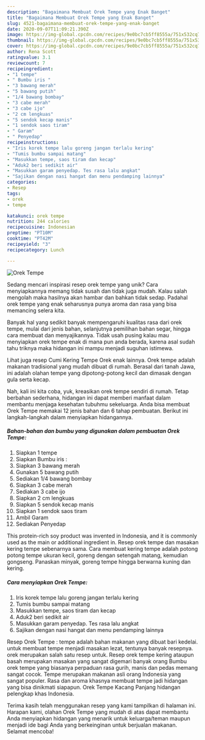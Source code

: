```yaml
---
description: "Bagaimana Membuat Orek Tempe yang Enak Banget"
title: "Bagaimana Membuat Orek Tempe yang Enak Banget"
slug: 4521-bagaimana-membuat-orek-tempe-yang-enak-banget
date: 2020-09-07T11:09:21.390Z
image: https://img-global.cpcdn.com/recipes/9e0bc7cb5ff8555a/751x532cq70/orek-tempe-foto-resep-utama.jpg
thumbnail: https://img-global.cpcdn.com/recipes/9e0bc7cb5ff8555a/751x532cq70/orek-tempe-foto-resep-utama.jpg
cover: https://img-global.cpcdn.com/recipes/9e0bc7cb5ff8555a/751x532cq70/orek-tempe-foto-resep-utama.jpg
author: Rena Scott
ratingvalue: 3.1
reviewcount: 7
recipeingredient:
- "1 tempe"
- " Bumbu iris "
- "3 bawang merah"
- "5 bawang putih"
- "1/4 bawang bombay"
- "3 cabe merah"
- "3 cabe ijo"
- "2 cm lengkuas"
- "5 sendok kecap manis"
- "1 sendok saos tiram"
- " Garam"
- " Penyedap"
recipeinstructions:
- "Iris korek tempe lalu goreng jangan terlalu kering"
- "Tumis bumbu sampai matang"
- "Masukkan tempe, saos tiram dan kecap"
- "Aduk2 beri sedikit air"
- "Masukkan garam penyedap. Tes rasa lalu angkat"
- "Sajikan dengan nasi hangat dan menu pendamping lainnya"
categories:
- Resep
tags:
- orek
- tempe

katakunci: orek tempe 
nutrition: 244 calories
recipecuisine: Indonesian
preptime: "PT10M"
cooktime: "PT42M"
recipeyield: "3"
recipecategory: Lunch

---
```



![Orek Tempe](https://img-global.cpcdn.com/recipes/9e0bc7cb5ff8555a/751x532cq70/orek-tempe-foto-resep-utama.jpg)

Sedang mencari inspirasi resep orek tempe yang unik? Cara menyiapkannya memang tidak susah dan tidak juga mudah. Kalau salah mengolah maka hasilnya akan hambar dan bahkan tidak sedap. Padahal orek tempe yang enak seharusnya punya aroma dan rasa yang bisa memancing selera kita.

Banyak hal yang sedikit banyak mempengaruhi kualitas rasa dari orek tempe, mulai dari jenis bahan, selanjutnya pemilihan bahan segar, hingga cara membuat dan menyajikannya. Tidak usah pusing kalau mau menyiapkan orek tempe enak di mana pun anda berada, karena asal sudah tahu triknya maka hidangan ini mampu menjadi suguhan istimewa.

Lihat juga resep Cumi Kering Tempe Orek enak lainnya. Orek tempe adalah makanan tradisional yang mudah dibuat di rumah. Berasal dari tanah Jawa, ini adalah olahan tempe yang dipotong-potong kecil dan dimasak dengan gula serta kecap.


Nah, kali ini kita coba, yuk, kreasikan orek tempe sendiri di rumah. Tetap berbahan sederhana, hidangan ini dapat memberi manfaat dalam membantu menjaga kesehatan tubuhmu sekeluarga. Anda bisa membuat Orek Tempe memakai 12 jenis bahan dan 6 tahap pembuatan. Berikut ini langkah-langkah dalam menyiapkan hidangannya.

<!--inarticleads1-->

##### Bahan-bahan dan bumbu yang digunakan dalam pembuatan Orek Tempe:

1. Siapkan 1 tempe
1. Siapkan  Bumbu iris :
1. Siapkan 3 bawang merah
1. Gunakan 5 bawang putih
1. Sediakan 1/4 bawang bombay
1. Siapkan 3 cabe merah
1. Sediakan 3 cabe ijo
1. Siapkan 2 cm lengkuas
1. Siapkan 5 sendok kecap manis
1. Siapkan 1 sendok saos tiram
1. Ambil  Garam
1. Sediakan  Penyedap


This protein-rich soy product was invented in Indonesia, and it is commonly used as the main or additional ingredient in. Resep orek tempe dan masakan kering tempe sebenarnya sama. Cara membuat kering tempe adalah potong potong tempe ukuran kecil, goreng dengan setengah matang, kemudian gongseng. Panaskan minyak, goreng tempe hingga berwarna kuning dan kering. 

<!--inarticleads2-->

##### Cara menyiapkan Orek Tempe:

1. Iris korek tempe lalu goreng jangan terlalu kering
1. Tumis bumbu sampai matang
1. Masukkan tempe, saos tiram dan kecap
1. Aduk2 beri sedikit air
1. Masukkan garam penyedap. Tes rasa lalu angkat
1. Sajikan dengan nasi hangat dan menu pendamping lainnya


Resep Orek Tempe : tempe adalah bahan makanan yang dibuat bari kedelai. untuk membuat tempe menjadi masakan lezat, tentunya banyak resepnya. orek merupakan salah satu resep untuk. Resep orek tempe kering ataupun basah merupakan masakan yang sangat digemari banyak orang Bumbu orek tempe yang biasanya perpaduan rasa gurih, manis dan pedas memang sangat cocok. Tempe merupakan makanan asli orang Indonesia yang sangat populer. Rasa dan aroma khasnya membuat tempe jadi hidangan yang bisa dinikmati siapapun. Orek Tempe Kacang Panjang hidangan pelengkap khas Indonesia. 

Terima kasih telah menggunakan resep yang kami tampilkan di halaman ini. Harapan kami, olahan Orek Tempe yang mudah di atas dapat membantu Anda menyiapkan hidangan yang menarik untuk keluarga/teman maupun menjadi ide bagi Anda yang berkeinginan untuk berjualan makanan. Selamat mencoba!

